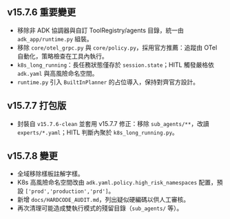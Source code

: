 ## v15.7.6 重要變更
- 移除非 ADK 協調器與自訂 ToolRegistry/agents 目錄，統一由 `adk_app/runtime.py` 組裝。
- 移除 `core/otel_grpc.py` 與 `core/policy.py`，採用官方推薦：追蹤由 OTel 自動化，策略檢查在工具內執行。
- `k8s_long_running`：長任務狀態僅存於 `session.state`；HITL 觸發嚴格依 `adk.yaml` 與高風險命名空間。
- `runtime.py` 引入 `BuiltInPlanner` 的占位導入，保持對齊官方設計。


## v15.7.7 打包版
- 封裝自 `v15.7.6-clean` 並套用 v15.7.7 修正：移除 `sub_agents/**`，改讀 `experts/*.yaml`；HITL 判斷內聚於 `k8s_long_running.py`。


## v15.7.8 變更
- 全域移除樣板註解字樣。
- K8s 高風險命名空間改由 `adk.yaml.policy.high_risk_namespaces` 配置，預設 `['prod','production','prd']`。
- 新增 `docs/HARDCODE_AUDIT.md`，列出疑似硬編碼以供人工審核。
- 再次清理可能造成雙執行模式的殘留目錄（`sub_agents/` 等）。



